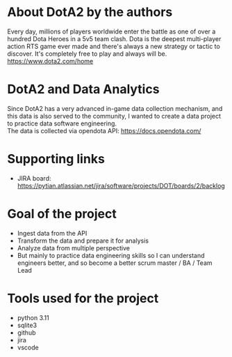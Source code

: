 # About DotA2 by the authors
 Every day, millions of players worldwide enter the battle as one of over a hundred Dota Heroes in a 5v5 team clash. 
 Dota is the deepest multi-player action RTS game ever made and there's always a new strategy or tactic to discover. 
 It's completely free to play and always will be. <br>
 https://www.dota2.com/home

# DotA2 and Data Analytics
Since DotA2 has a very advanced in-game data collection mechanism, and this data is also served to the community, I wanted to create a data project to practice data software engineering. <br>
The data is collected via opendota API: https://docs.opendota.com/

# Supporting links
- JIRA board: https://pytian.atlassian.net/jira/software/projects/DOT/boards/2/backlog

# Goal of the project
- Ingest data from the API
- Transform the data and prepare it for analysis
- Analyze data from multiple perspective
- But mainly to practice data engineering skills so I can understand engineers better, and so become a better scrum master / BA / Team Lead

# Tools used for the project
- python 3.11
- sqlite3
- github
- jira
- vscode